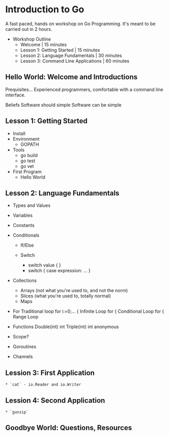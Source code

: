 # Introduction to Go

A fast paced, hands on workshop on Go Programming. It's meant to be
carried out in 2 hours.

* Workshop Outline
	* Welcome                             | 15 minutes
	* Lesson 1: Getting Started           | 15 minutes
	* Lesson 2: Language Fundamentals     | 30 minutes
	* Lesson 3: Command Line Applications | 60 minutes


## Hello World: Welcome and Introductions

Prequisites...
Experienced programmers, comfortable with a command line interface.

Beliefs
	Software should simple
	Software can be simple

## Lesson 1: Getting Started
* Install
* Environment
	* GOPATH
* Tools
	* go build
	* go test
	* go vet
* First Program
	* Hello World

## Lesson 2: Language Fundamentals
* Types and Values
* Variables
* Constants

* Conditionals
	* If/Else

	* Switch
		* switch value { }
		* switch { case expression: ... }

* Collections
	* Arrays (not what you're used to, and not the norm)
	* Slices (what you're used to, totally normal)
	* Maps

* For
	Traditional loop for i:=0;... {
	Infinite Loop  for {
	Conditional Loop for <bool> {
	Range Loop

* Functions
	Double(int) int
	Triple(int) int
	anonymous

* Scope?

* Goroutines

* Channels

<!--
batteries included: go's standard libraries;
recreating common unix utilities
-->

## Lession 3: First Application
	* `cat` - io.Reader and io.Writer

## Lession 4: Second Application
	* `gunzip`

## Goodbye World: Questions, Resources

